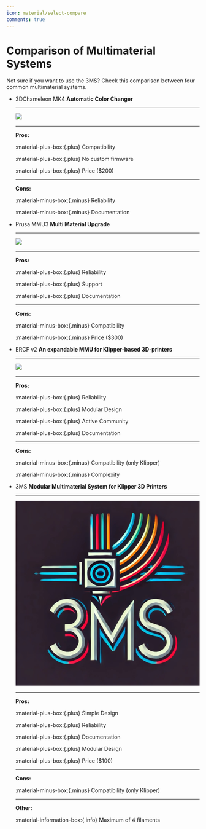 ```yaml
---
icon: material/select-compare
comments: true
---
```


# Comparison of Multimaterial Systems

Not sure if you want to use the 3MS? Check this comparison between four common multimaterial systems.

<div class="grid cards" markdown>

-   3DChameleon MK4 __Automatic Color Changer__

    ---

    ![](3dchameleon.jpeg)

    ---

    **Pros:**

    :material-plus-box:{.plus} Compatibility

    :material-plus-box:{.plus} No custom firmware

    :material-plus-box:{.plus} Price ($200)

    ---

    **Cons:**

    :material-minus-box:{.minus} Reliability
    
    :material-minus-box:{.minus} Documentation

-   Prusa MMU3 __Multi Material Upgrade__

    ---

    ![](mmu3.png)

    ---

    **Pros:**

    :material-plus-box:{.plus} Reliability

    :material-plus-box:{.plus} Support

    :material-plus-box:{.plus} Documentation

    ---

    **Cons:**

    :material-minus-box:{.minus} Compatibility

    :material-minus-box:{.minus} Price ($300)

-   ERCF v2 __An expandable MMU for Klipper-based 3D-printers__

    ---

    ![](ercf.jpg)

    ---

    **Pros:**

    :material-plus-box:{.plus} Reliability

    :material-plus-box:{.plus} Modular Design

    :material-plus-box:{.plus} Active Community

    :material-plus-box:{.plus} Documentation

    ---

    **Cons:**

    :material-minus-box:{.minus} Compatibility (only Klipper)

    :material-minus-box:{.minus} Complexity

-   3MS __Modular Multimaterial System for Klipper 3D Printers__

    --- 

    ![](logo.png)

    ---

    **Pros:**

    :material-plus-box:{.plus} Simple Design

    :material-plus-box:{.plus} Reliability

    :material-plus-box:{.plus} Documentation

    :material-plus-box:{.plus} Modular Design

    :material-plus-box:{.plus} Price ($100)

    ---

    **Cons:**

    :material-minus-box:{.minus} Compatibility (only Klipper)

    ---

    **Other:**

    :material-information-box:{.info} Maximum of 4 filaments

</div>